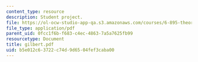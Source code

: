 ```yaml
---
content_type: resource
description: Student project.
file: https://ol-ocw-studio-app-qa.s3.amazonaws.com/courses/6-895-theory-of-parallel-systems-sma-5509-fall-2003/b5e012c63722c74d9d6504fef3caba00_gilbert.pdf
file_type: application/pdf
parent_uid: 0fcc1f6b-f683-c4ec-4863-7a5a7625fb99
resourcetype: Document
title: gilbert.pdf
uid: b5e012c6-3722-c74d-9d65-04fef3caba00
---
```

